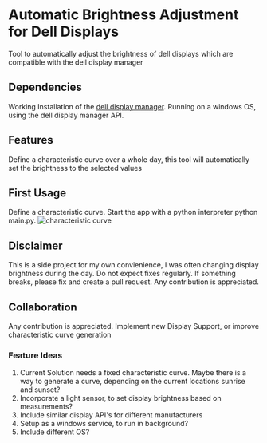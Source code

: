 # Automatic Brightness Adjustment for Dell Displays

Tool to automatically adjust the brightness of dell displays which are compatible with the dell display manager

## Dependencies
Working Installation of the [dell display manager](https://www.google.com/search?q=dell+display+manager). Running on a windows OS, using the dell display manager API.

## Features
Define a characteristic curve over a whole day, this tool will automatically set the brightness to the selected values

## First Usage
Define a characteristic curve. Start the app with a python interpreter python main.py.
![characteristic curve]("characteristic_curve_example.png")

## Disclaimer
This is a side project for my own convienience, I was often changing display brightness during the day. Do not expect fixes regularly. If something breaks, please fix and create a pull request. Any contribution is appreciated.

## Collaboration
Any contribution is appreciated. Implement new Display Support, or improve characteristic curve generation
### Feature Ideas
1. Current Solution needs a fixed characteristic curve. Maybe there is a way to generate a curve, depending on the current locations sunrise and sunset?
2. Incorporate a light sensor, to set display brightness based on measurements?
3. Include similar display API's for different manufacturers
4. Setup as a windows service, to run in background?
5. Include different OS?
